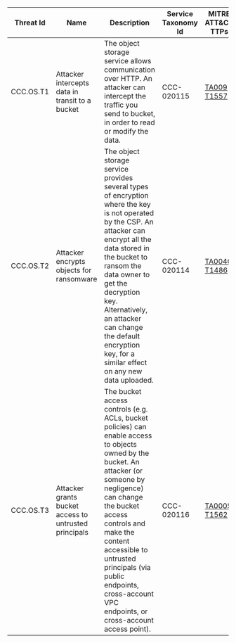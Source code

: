 | Threat Id | Name | Description | Service Taxonomy Id | MITRE ATT&CK TTPs |
|-----------|------|-------------|---------------------|-------------------|
| CCC.OS.T1 | Attacker intercepts data in transit to a bucket | The object storage service allows communication over HTTP. An attacker can intercept the traffic you send to bucket, in order to read or modify the data. | CCC-020115 | [TA009](https://attack.mitre.org/tactics/TA0009/) [T1557](https://attack.mitre.org/techniques/T1557/) |
| CCC.OS.T2 | Attacker encrypts objects for ransomware | The object storage service provides several types of encryption where the key is not operated by the CSP. An attacker can encrypt all the data stored in the bucket to ransom the data owner to get the decryption key. Alternatively, an attacker can change the default encryption key, for a similar effect on any new data uploaded. | CCC-020114 | [TA0040](https://attack.mitre.org/tactics/TA0040/) [T1486](https://attack.mitre.org/techniques/T1486/)
| CCC.OS.T3 | Attacker grants bucket access to untrusted principals | The bucket access controls (e.g. ACLs, bucket policies) can enable access to objects owned by the bucket. An attacker (or someone by negligence) can change the bucket access controls and make the content accessible to untrusted principals (via public endpoints, cross-account VPC endpoints, or cross-account access point). | CCC-020116 | [TA0005](https://attack.mitre.org/tactics/TA0005/) [T1562](https://attack.mitre.org/techniques/T1562/) |
